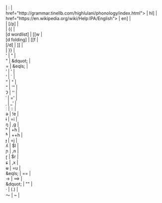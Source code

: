 <!DOCTYPE html>
</link><link> | </link>:<link> | <br>
<ipa><a | [p | <br>
href="http://grammar.tinellb.com/highlulani/phonology/index.html"> | hl] | <br>
href="https://en.wikipedia.org/wiki/Help:IPA/English"> | en] | <br>
</a></ipa> | [/p] | <br>
<div class="definition"> | {{ | <br>
[d wordlist] | [[w | <br>
[d folding] | [[f | <br>
[/d] | ]] | <br>
</div> | }} | <br>
' | &quot; | <br>
" | &dquot; | <br>
= | &eqls; | <br>
&rsquo; | ' | <br>
&lsquo; | ` | <br>
&rdquo; | " | <br>
&ldquo; | '" | <br>
&#x294; | '' | <br> <!-- glottal stop -->
&#x2c8; | =' | <br> <!-- primary stress -->
&#x2cc; | _' | <br> <!-- secondary stress -->
&#x2d0; | :: | <br> <!-- length mark -->
&#x259; | !e | <br> <!-- schwa -->
&#x268; | =i | <br> <!-- barred i -->
&#x14b; | ,g | <br> <!-- eng -->
&#x2b0; | +h | <br> <!-- aspiration -->
&#x2b1; | ++h | <br> <!-- breathy voice -->
&#x25f; | =j | <br> <!-- barred j -->
&#x28e; | $l | <br> <!-- palatal l -->
&#x272; | ,n | <br> <!-- palatal n -->
&#x27d; | $r | <br> <!-- retroflex flap -->
&#x255; | ,x | <br> <!-- curl-tailed c -->
&#x289; | =u | <br> <!-- barred u -->
&eqls; | == | <br>
&rarr; | ==> | <br>
&dquot; | "" | <br>
&middot; | (.) | <br>
&#xff5e; | ~ | <br>
